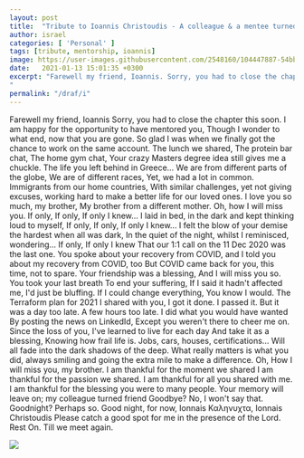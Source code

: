 ```yaml
---
layout: post
title:  "Tribute to Ioannis Christoudis - A colleague & a mentee turned friend "
author: israel
categories: [ 'Personal' ]
tags: [tribute, mentorship, ioannis]
image: https://user-images.githubusercontent.com/2548160/104447887-54bb1680-5594-11eb-9e21-9c3900d5d7da.png
date:   2021-01-13 15:01:35 +0300
excerpt: "Farewell my friend, Ioannis. Sorry, you had to close the chapter this soon. I am happy for the opportunity to have mentored you...You spoke about your recovery from COVID, and I told you about my recovery from COVID, too. But COVID came back for you, this time, not to spare. 
"
permalink: "/draf/i"
---
```


Farewell my friend, Ioannis
Sorry, you had to close the chapter this soon. 
I am happy for the opportunity to have mentored you,
Though I wonder to what end, now that you are gone.
So glad I was when we finally got the chance to work on the same account.
The lunch we shared,
The protein bar chat,
The home gym chat, 
Your crazy Masters degree idea still gives me a chuckle.
The life you left behind in Greece...
We are from different parts of the globe,
We are of different races,
Yet, we had a lot in common. 
Immigrants from our home countries, 
With similar challenges, yet not giving excuses, 
working hard to make a better life for our loved ones.
I love you so much, my brother, 
My brother from a different mother.
Oh,  how I will miss you.
If only, If only, If only I knew...
I laid in bed, in the dark and kept thinking loud to myself,
If only, If only, If only I knew...
I felt the blow of your demise the hardest when all was dark,
In the quiet of the night, whilst I reminisced, wondering...
If only, If only I knew 
That our 1:1 call on the 11 Dec 2020 was the last one.
You spoke about your recovery from COVID,
and I told you about my recovery from COVID, too
But COVID came back for you, this time, not to spare. 
Your friendship was a blessing,
And I will miss you so.
You took your last breath
To end your suffering,
If I said it hadn't affected me,
I'd just be bluffing.
If I could change everything,
You know I would.
The Terraform plan for 2021 I shared with you, 
I got it done. I passed it. 
But it was a day too late. A few hours too late.
I did what you would have wanted
By posting the news on LinkedId, 
Except you weren't there to cheer me on. 
Since the loss of you,
I've learned to live for each day
And take it as a blessing,
Knowing how frail life is. 
Jobs, cars, houses, certifications... 
Will all fade into the dark shadows of the deep.
What really matters is what you did, 
always smiling and going the extra mile to make a difference.
Oh, How I will miss you, my brother.
I am thankful for the moment we shared 
I am thankful for the passion we shared.
I am thankful for all you shared with me. 
I am thankful for the blessing you were to many people. 
Your memory will leave on; my colleague turned friend
Goodbye? No, I won't say that.
Goodnight? Perhaps so.
Good night, for now, Ionnais
Καληνυχτα, Ionnais Christoudis
Please catch a good spot for me in the presence of the Lord.
Rest On.
Till we meet again.


<p class="aligncenter">
<img class="lazyimg" src="https://user-images.githubusercontent.com/2548160/104448358-f478a480-5594-11eb-9997-bdfb96612ef2.jpeg"/>
</p>

